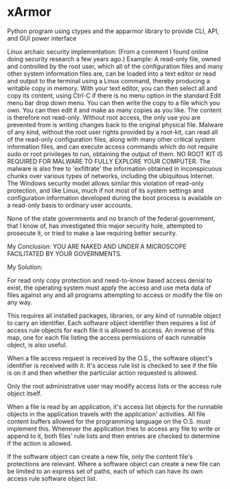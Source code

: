 # xArmor
Python program using ctypes and the apparmor library to provide CLI, API, and GUI power interface

Linux archaic security implementation:
                       (From a comment I found online doing security research a few years ago.)
           Example:    A read-only file, owned and controlled by the root user, which all of the configuration
                       files and many other system information files are, can be loaded into a text editor
                       or read and output to the terminal using a Linux command, thereby producing a writable 
                       copy in memory.  With your text editor, you can then select all and copy its content, 
                       using Ctrl-C if there is no menu option in the standard Edit menu bar drop down menu. 
                       You can then write the copy to a file which you own.  You can then edit it and make as 
                       many copies as you like.  The content is therefore not read-only.  Without root access,
                       the only use you are prevented from is writing changes back to the original physical file.
                       Malware of any kind, without the root user rights provided by a root-kit, can read all 
                       of the read-only configuration files, along with many other critical system information 
                       files, and can execute access commands which do not require sudo or root privileges to run, 
                       obtaining the output of them.
                       NO ROOT KIT IS REQUIRED FOR MALWARE TO FULLY EXPLORE YOUR COMPUTER.
                       The malware is also free to 'exfiltrate' the information obtained in inconspicuous
                       chunks over various types of networks, including the ubiquitous Internet.
                       The Windows security model allows similar this violation of read-only protection, and like Linux, 
                       much if not most of its system settings and configuration information developed during the boot
                       process is available on a read-only basis to ordinary user accounts.

None of the state governments and no branch of the federal government, that I know of, has investigated this major security hole, attempted to prosecute it, or tried to make a law requiring better security.

My Conclusion:  YOU ARE NAKED AND UNDER A MICROSCOPE FACILITATED BY YOUR GOVERNMENTS. 


My Solution:


For read only copy protection and need-to-know based access denial to exist, the operating system must apply the access and use meta data of files against any and all programs attempting to access or modify the file on any way.

This requires all installed packages, libraries, or any kind of runnable object to carry an identifier. Each software object identifier then requires a list of access rule objects for each file it is allowed to access. An inverse of this map, one for each file listing the access permissions of each runnable object, is also useful.

When a file access request is received by the O.S., the software object's identifier is received with it.  It's access rule list is checked to see if the file is on it and then whether the particular action requested is allowed.

Only the root administrative user may modify access lists or the access rule object itself.

When a file is read by an application, it's access list objects for the runnable objects in the application travels with the application' activities.  All file content buffers allowed for the programming language on the O.S. must implement this. Whenever the application tries to access any file to write or append to it, both files' rule lists and then entries are checked to determine if the action is allowed. 

If the software object can create a new file, only the content file's protections are relevant. Where a software object can create a new file can be limited to an express set of paths, each of which can have its own access rule software object list. 

